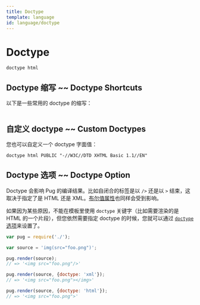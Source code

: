 ```yaml
---
title: Doctype
template: language
id: language/doctype
---
```


# Doctype

```pug-preview
doctype html
```

## Doctype 缩写 ~~ Doctype Shortcuts

以下是一些常用的 doctype 的缩写：

```doctypes
```

## 自定义 doctype ~~ Custom Doctypes

您也可以自定义一个 doctype 字面值：

```pug-preview
doctype html PUBLIC "-//W3C//DTD XHTML Basic 1.1//EN"
```

## Doctype 选项 ~~ Doctype Option

Doctype 会影响 Pug 的编译结果。比如自闭合的标签是以 `/>` 还是以 `>` 结束，这取决于指定了是 HTML 还是 XML。[布尔值属性][boolean attributes]也同样会受到影响。

如果因为某些原因，不能在模板里使用 `doctype` 关键字（比如需要渲染的是 HTML 的一个片段），但您依然需要指定 doctype 的时候，您就可以通过 [`doctype` 选项][`doctype` option]来设置了。

```js
var pug = require('./');

var source = 'img(src="foo.png")';

pug.render(source);
// => '<img src="foo.png"/>'

pug.render(source, {doctype: 'xml'});
// => '<img src="foo.png"></img>'

pug.render(source, {doctype: 'html'});
// => '<img src="foo.png">'
```

[boolean attributes]: attributes.html#boolean-attributes
[`doctype` option]: ../api/reference.html#options
